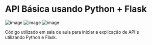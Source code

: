 # API Básica usando Python + Flask

![image](https://img.shields.io/badge/Python-FFD43B?style=for-the-badge&logo=python&logoColor=blue)
![image](https://img.shields.io/badge/Sqlite-003B57?style=for-the-badge&logo=sqlite&logoColor=white)
![image](https://img.shields.io/badge/Flask-000000?style=for-the-badge&logo=flask&logoColor=white)

Código utilizado em sala de aula para iniciar a explicação de API's utilizando Python e Flask.
